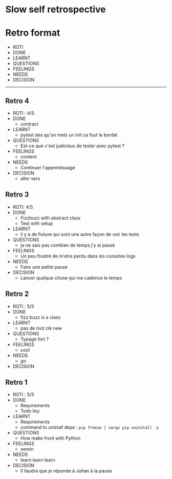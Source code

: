 Slow self retrospective
====

# Retro format 

 - ROTI
 - DONE
 - LEARNT
 - QUESTIONS
 - FEELINGS
 - NEEDS
 - DECISION

--------
## Retro 4

- ROTI : 4/5
- DONE 
  - contract
- LEARNT
  - pytest des qu'on mets un init ca fout le bordel
- QUESTIONS
  - Est-ce que c'est judicieux de tester avec pytest ?
- FEELINGS
  - content
- NEEDS
  - Continuer l'apprentissage
- DECISION
  - aller vers 


## Retro 3
- ROTI: 4/5
- DONE 
  - Fizzbuzz with abstract class
  - Test with setup
- LEARNT
  - il y a de fixture qui sont une autre façon de voir les tests
- QUESTIONS
  - je ne sais pas combien de temps j'y ai passé
- FEELINGS
  - Un peu frustré de m'etre perdu dans les consoles logs
- NEEDS
  - Faire une petite pause
- DECISION
  - Lancer quelque chose qui me cadence le temps


## Retro 2
- ROTI : 5/5
- DONE 
  - fizz buzz is a class
- LEARNT
  - pas de mot clé new
- QUESTIONS
  - Typage fort ?
- FEELINGS
  - cool
- NEEDS
  - go
- DECISION


## Retro 1
 - ROTI : 5/5
 - DONE 
   - Requirements
   - Todo lisy
 - LEARNT
   - Requirements
   - command to unistall deps : ```pip freeze | xargs pip uninstall -y```
 - QUESTIONS
   - How make front with Python
 - FEELINGS
   - serein
 - NEEDS
   - learn learn learn
 - DECISION
   - Il faudra que je réponde à Johan à la pause
    